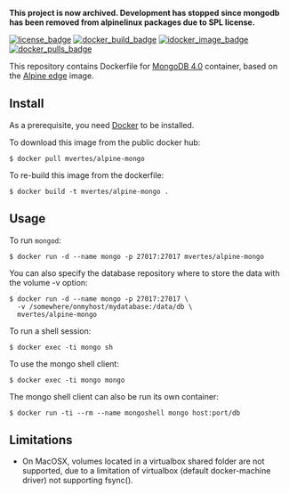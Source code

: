 **This project is now archived. Development has stopped since mongodb has been removed from alpinelinux packages due to SPL license.**

[![license_badge](https://img.shields.io/github/license/mvertes/docker-alpine-mongo.svg)](https://github.com/mvertes/docker-alpine-mongo/blob/master/LICENSE)
[![docker_build_badge](https://img.shields.io/docker/automated/mvertes/alpine-mongo.svg)](https://hub.docker.com/r/mvertes/alpine-mongo/)
[![idocker_image_badge](https://images.microbadger.com/badges/image/mvertes/alpine-mongo.svg)](https://hub.docker.com/r/mvertes/alpine-mongo/)
[![docker_pulls_badge](https://img.shields.io/docker/pulls/mvertes/alpine-mongo.svg)](https://hub.docker.com/r/mvertes/alpine-mongo/)

This repository contains Dockerfile for [MongoDB 4.0](https://www.mongodb.org)
container, based on the [Alpine edge](https://hub.docker.com/_/alpine/) image.

## Install

As a prerequisite, you need [Docker](https://docker.com) to be installed.

To download this image from the public docker hub:

	$ docker pull mvertes/alpine-mongo

To re-build this image from the dockerfile:

	$ docker build -t mvertes/alpine-mongo .

## Usage

To run `mongod`:

	$ docker run -d --name mongo -p 27017:27017 mvertes/alpine-mongo

You can also specify the database repository where to store the data
with the volume -v option:

    $ docker run -d --name mongo -p 27017:27017 \
	  -v /somewhere/onmyhost/mydatabase:/data/db \
	  mvertes/alpine-mongo

To run a shell session:

    $ docker exec -ti mongo sh

To use the mongo shell client:

	$ docker exec -ti mongo mongo

The mongo shell client can also be run its own container: 

	$ docker run -ti --rm --name mongoshell mongo host:port/db

## Limitations

- On MacOSX, volumes located in a virtualbox shared folder are not
  supported, due to a limitation of virtualbox (default docker-machine
  driver) not supporting fsync().
